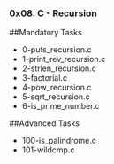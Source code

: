 ### 0x08. C - Recursion

##Mandatory Tasks
- 0-puts_recursion.c
- 1-print_rev_recursion.c
- 2-strlen_recursion.c
- 3-factorial.c
- 4-pow_recursion.c
- 5-sqrt_recursion.c
- 6-is_prime_number.c

##Advanced Tasks
- 100-is_palindrome.c
- 101-wildcmp.c
